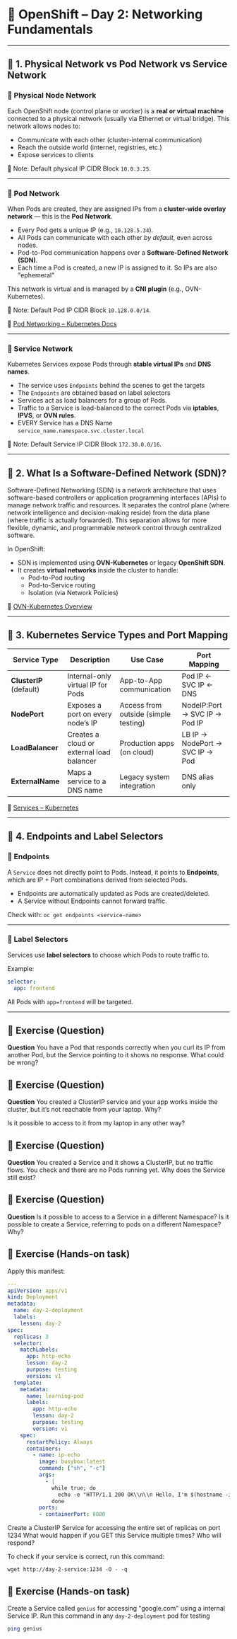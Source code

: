 # 📘 OpenShift – Day 2: Networking Fundamentals

---

## 🔹 1. Physical Network vs Pod Network vs Service Network

### 🧠 Physical Node Network

Each OpenShift node (control plane or worker) is a **real or virtual machine** connected to a physical network (usually via Ethernet or virtual bridge). This network allows nodes to:

- Communicate with each other (cluster-internal communication)
- Reach the outside world (internet, registries, etc.)
- Expose services to clients

📌 Note: Default physical IP CIDR Block `10.0.3.25`.

---

### 🧠 Pod Network

When Pods are created, they are assigned IPs from a **cluster-wide overlay network** — this is the **Pod Network**.

- Every Pod gets a unique IP (e.g., `10.128.5.34`).
- All Pods can communicate with each other *by default*, even across nodes.
- Pod-to-Pod communication happens over a **Software-Defined Network (SDN)**.
- Each time a Pod is created, a new IP is assigned to it. So IPs are also "ephemeral"

This network is virtual and is managed by a **CNI plugin** (e.g., OVN-Kubernetes).

📌 Note: Default Pod IP CIDR Block `10.128.0.0/14`.

📘 [Pod Networking – Kubernetes Docs](https://kubernetes.io/docs/concepts/cluster-administration/networking/)

---

### 🧠 Service Network

Kubernetes Services expose Pods through **stable virtual IPs** and **DNS names**.

- The service uses `Endpoints` behind the scenes to get the targets
- The `Endpoints` are obtained based on label selectors
- Services act as load balancers for a group of Pods.
- Traffic to a Service is load-balanced to the correct Pods via **iptables**, **IPVS**, or **OVN rules**.
- EVERY Service has a DNS Name `service_name.namespace.svc.cluster.local`

📌 Note: Default Service IP CIDR Block `172.30.0.0/16`.

---

## 🔹 2. What Is a Software-Defined Network (SDN)?

Software-Defined Networking (SDN) is a network architecture that uses software-based controllers or application programming interfaces (APIs) to manage network traffic and resources.
It separates the control plane (where network intelligence and decision-making reside) from the data plane (where traffic is actually forwarded).
This separation allows for more flexible, dynamic, and programmable network control through centralized software. 

In OpenShift:

- SDN is implemented using **OVN-Kubernetes** or legacy **OpenShift SDN**.
- It creates **virtual networks** inside the cluster to handle:
  - Pod-to-Pod routing
  - Pod-to-Service routing
  - Isolation (via Network Policies)

📘 [OVN-Kubernetes Overview](https://docs.openshift.com/container-platform/latest/networking/ovn_kubernetes_network_provider/about-ovn-kubernetes.html)

---

## 🔹 3. Kubernetes Service Types and Port Mapping

| Service Type            | Description                               | Use Case                             | Port Mapping                    |
|-------------------------|-------------------------------------------|--------------------------------------|---------------------------------|
| **ClusterIP** (default) | Internal-only virtual IP for Pods         | App-to-App communication             | Pod IP ← SVC IP ← DNS           |
| **NodePort**            | Exposes a port on every node’s IP         | Access from outside (simple testing) | NodeIP:Port → SVC IP → Pod IP   |
| **LoadBalancer**        | Creates a cloud or external load balancer | Production apps (on cloud)           | LB IP → NodePort → SVC IP → Pod |
| **ExternalName**        | Maps a service to a DNS name              | Legacy system integration            | DNS alias only                  |

📘 [Services – Kubernetes](https://kubernetes.io/docs/concepts/services-networking/service/)

---

## 🔹 4. Endpoints and Label Selectors

### 🧠 Endpoints

A `Service` does not directly point to Pods. Instead, it points to **Endpoints**, which are IP + Port combinations derived from selected Pods.

- Endpoints are automatically updated as Pods are created/deleted.
- A Service without Endpoints cannot forward traffic.

Check with: `oc get endpoints <service-name>`

---

### 🧠 Label Selectors

Services use **label selectors** to choose which Pods to route traffic to.

Example:

```yaml
selector:
  app: frontend
```

All Pods with `app=frontend` will be targeted.

---

## 🧠 Exercise (Question)
**Question**
You have a Pod that responds correctly when you curl its IP from another Pod, but the Service pointing to it shows no response. What could be wrong?

## 🧠 Exercise (Question)
**Question**
You created a ClusterIP service and your app works inside the cluster, but it’s not reachable from your laptop. Why?

Is it possible to access to it from my laptop in any other way? 

## 🧠 Exercise (Question)
**Question**
You created a Service and it shows a ClusterIP, but no traffic flows. You check and there are no Pods running yet. Why does the Service still exist?

## 🧠 Exercise (Question)
**Question**
Is it possible to access to a Service in a different Namespace?
Is it possible to create a Service, referring to pods on a different Namespace? Why?

## 🧠 Exercise (Hands-on task)
Apply this manifest:
```yaml
---
apiVersion: apps/v1
kind: Deployment
metadata:
  name: day-2-deployment
  labels:
    lesson: day-2
spec:
  replicas: 3
  selector:
    matchLabels:
      app: http-echo
      lesson: day-2
      purpose: testing
      version: v1
  template:
    metadata:
      name: learning-pod
      labels:
        app: http-echo
        lesson: day-2
        purpose: testing
        version: v1
    spec:
      restartPolicy: Always
      containers:
        - name: ip-echo
          image: busybox:latest
          command: ["sh", "-c"]
          args:
            - |
              while true; do
                echo -e "HTTP/1.1 200 OK\\n\\n Hello, I'm $(hostname -i)" | nc -l -p 8080;
              done
          ports:
          - containerPort: 8080
```

Create a ClusterIP Service for accessing the entire set of replicas on port 1234
What would happen if you GET this Service multiple times? Who will respond?

To check if your service is correct, run this command:
```
wget http://day-2-service:1234 -O - -q
```

## 🧠 Exercise (Hands-on task)
Create a Service called `genius` for accessing "google.com" using a internal Service IP.
Run this command in any `day-2-deployment` pod for testing
```sh
ping genius
```
